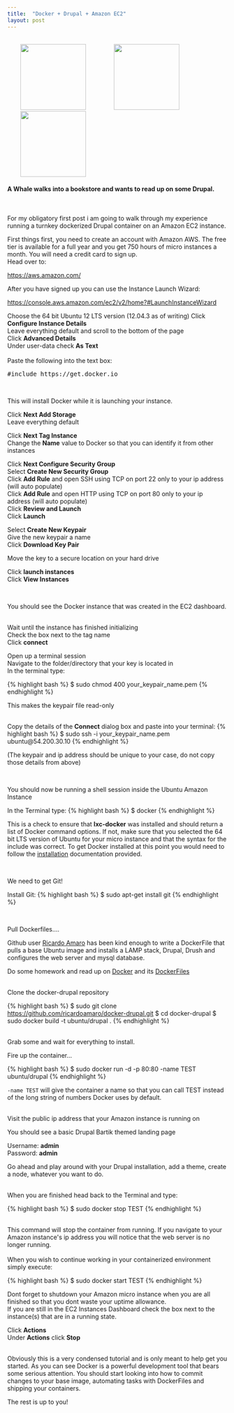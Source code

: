```yaml
---
title:  "Docker + Drupal + Amazon EC2"
layout: post
---
```


<br>
<a href="http://www.docker.io/"><img src="{{ site.url }} /assets/homepage-docker-logo.png" height="150"  hspace="30"></a>
<a href="https://drupal.org/"><img src="{{ site.url }} /assets/druplicon.large_.png" height="150" hspace="30"></a>
<a href="https://aws.amazon.com/ec2/"><img src="{{ site.url }} /assets/amazon_300.png" height="150" hspace="30"></a>

<br>
<h4>
A Whale walks into a bookstore and wants to read up on some Drupal. </h4>

<br>
<p class="lead">
For my obligatory first post i am going to walk through my experience running a turnkey dockerized
Drupal container on an Amazon EC2 instance.
</p>
First things first, you need to create an account with Amazon AWS. The free tier is 
available for a full year and you get 750 hours of micro instances a month. 
You will need a credit card to sign up.<br>
Head over to: 
<p class="lead">
<i class="fa fa-long-arrow-right"></i><a href="https://aws.amazon.com/"> https://aws.amazon.com/</a>
</p>
After you have signed up you can use the Instance Launch Wizard:

<p class="lead">
<i class="fa fa-long-arrow-right"></i><a href="https://console.aws.amazon.com/ec2/v2/home?#LaunchInstanceWizard"> https://console.aws.amazon.com/ec2/v2/home?#LaunchInstanceWizard</a>
</p>

Choose the 64 bit Ubuntu 12 LTS version (12.04.3 as of writing)
Click <strong>Configure Instance Details</strong><br>
Leave everything default and scroll to the bottom of the page<br>
Click <strong>Advanced Details</strong><br>	
Under user-data check <strong>As Text</strong>
<br><br>
Paste the following into the text box:
<pre>#include https://get.docker.io</pre>
<br>

<p class="lead">
This will install Docker while it is launching your instance.
</p>

Click <strong>Next Add Storage</strong><br>
Leave everything default<br>

Click <strong>Next Tag Instance</strong><br>
Change the <strong>Name</strong> value to Docker so that you can identify it from other instances<br>

Click <strong>Next Configure Security Group</strong><br>
Select <strong>Create New Security Group</strong><br> 
Click <strong>Add Rule</strong> and open SSH using TCP on port 22 only to your ip address (will auto populate)<br>
Click <strong>Add Rule</strong> and open HTTP using TCP on port 80 only to your ip address (will auto populate)<br>
Click <strong>Review and Launch</strong><br>
Click <strong>Launch</strong>

Select <strong>Create New Keypair</strong><br>
Give the new keypair a name<br>
Click <strong>Download Key Pair</strong>

Move the key to a secure location on your hard drive 

Click <strong>launch instances</strong><br>
Click <strong>View Instances</strong>

<br>
<p class="lead">
You should see the Docker instance that was created in the EC2 dashboard. 
</p>
<br>
Wait until the instance has finished initializing<br>
Check the box next to the tag name<br>
Click <strong>connect</strong>

Open up a terminal session<br> 
Navigate to the folder/directory that your key is located in<br>
In the terminal type:

{% highlight bash %}
$ sudo chmod 400 your_keypair_name.pem
{% endhighlight %}
 
This makes the keypair file read-only<br>

<br>
Copy the details of the <strong>Connect</strong> dialog box and paste into your terminal:
{% highlight bash %}
$ sudo ssh -i your_keypair_name.pem ubuntu@54.200.30.10
{% endhighlight %}

(The keypair and ip address should be unique to your case, do not copy those details from above)

<br>
<p class="lead">
You should now be running a shell session inside the Ubuntu Amazon Instance
</p>


In the Terminal type:
{% highlight bash %}
$ docker
{% endhighlight %}

This is a check to ensure that <strong>lxc-docker</strong> was installed and should return a list of
Docker command options. If not, make sure that you
selected the 64 bit LTS version of Ubuntu for your micro instance
and that the syntax for the include was correct. To get Docker installed at this point
you would need to follow the <u><a href="http://docs.docker.io/en/latest/installation/ubuntulinux/#ubuntu-precise-12-04-lts-64-bit">
installation</a></u> documentation provided.


<br>
<p class="lead">
We need to get Git!
</p>

Install Git:
{% highlight bash %}
$ sudo apt-get install git
{% endhighlight %}

<br>
<p class="lead">
Pull Dockerfiles....
</p>

Github user <u><a href="https://github.com/ricardoamaro">Ricardo Amaro</a></u> has been kind enough
to write a DockerFile that pulls a base Ubuntu image and installs a LAMP stack, Drupal, Drush 
and configures the web server and mysql database. 
<br>

Do some homework and read up on <u><a href="http://docs.docker.io/en/latest/">Docker</a></u> 
and its <u><a href="http://docs.docker.io/en/latest/use/builder/">DockerFiles</a></u>

<br>
Clone the docker-drupal repository 

{% highlight bash %}
$ sudo git clone https://github.com/ricardoamaro/docker-drupal.git
$ cd docker-drupal
$ sudo docker build -t ubuntu/drupal .
{% endhighlight %}

<br>
Grab some <i class="fa fa-coffee fa-2x"></i> and wait for everything to install. 

<br>
<p class="lead">
Fire up the container...
</p>

{% highlight bash %}
$ sudo docker run -d -p 80:80 -name TEST ubuntu/drupal 
{% endhighlight %}

<code>-name TEST</code> will give the container a name so that you can call TEST instead of 
the long string of numbers Docker uses by default. 

<br>
Visit the public ip address that your Amazon instance is running on

<br>
<p class="lead">
You should see a basic Drupal Bartik themed landing page
</p>

Username: <strong>admin</strong><br>
Password: <strong>admin</strong>
<br>

Go ahead and play around with your Drupal installation, add a theme, create a node, whatever you want to do.

<br>
When you are finished head back to the Terminal and type:

{% highlight bash %}
$ sudo docker stop TEST 
{% endhighlight %}

<br>
This command will stop the container from running. If you navigate to your Amazon instance's ip address
you will notice that the web server is no longer running. <br>

<br>
When you wish to continue working in your containerized environment simply execute:

{% highlight bash %}
$ sudo docker start TEST
{% endhighlight %}
<br>


Dont forget to shutdown your Amazon micro instance when you are all finished so that you dont waste your uptime allowance.<br>
If you are still in the EC2 Instances Dashboard check the box next to the instance(s) that are in a running state.<br>

Click <strong>Actions</strong><br>
Under <strong>Actions</strong> click <strong>Stop</strong> 

<br>
Obviously this is a very condensed tutorial and is only meant to help get you started. As you can
see Docker is a powerful development tool that bears some serious attention. You should start looking into 
how to commit changes to your base image, automating tasks with DockerFiles and shipping your containers. 

<br>
<p class="lead">
The rest is up to you!
</p>
